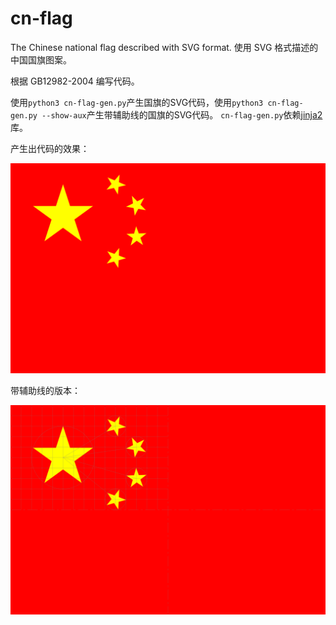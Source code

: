 # cn-flag
The Chinese national flag described with SVG format.
使用 SVG 格式描述的中国国旗图案。

根据 GB12982-2004 编写代码。

使用`python3 cn-flag-gen.py`产生国旗的SVG代码，使用`python3 cn-flag-gen.py --show-aux`产生带辅助线的国旗的SVG代码。
`cn-flag-gen.py`依赖[jinja2](http://docs.jinkan.org/docs/jinja2/)库。

产生出代码的效果：

![](cn-flag.svg)

带辅助线的版本：

![](cn-flag-aux.svg)
